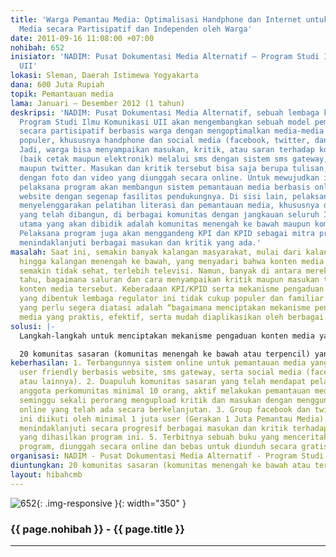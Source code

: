 ```yaml
---
title: 'Warga Pemantau Media: Optimalisasi Handphone dan Internet untuk Pemantauan
  Media secara Partisipatif dan Independen oleh Warga'
date: 2011-09-16 11:08:00 +07:00
nohibah: 652
inisiator: 'NADIM: Pusat Dokumentasi Media Alternatif – Program Studi Ilmu Komunikasi
  UII'
lokasi: Sleman, Daerah Istimewa Yogyakarta
dana: 600 Juta Rupiah
topik: Pemantauan media
lama: Januari – Desember 2012 (1 tahun)
deskripsi: 'NADIM: Pusat Dokumentasi Media Alternatif, sebuah lembaga kajian di bawah
  Program Studi Ilmu Komunikasi UII akan mengembangkan sebuah model pemantauan media
  secara partisipatif berbasis warga dengan mengoptimalkan media-media baru yang sudah
  populer, khususnya handphone dan social media (facebook, twitter, dan lainnya).
  Jadi, warga bisa menyampaikan masukan, kritik, atau saran terhadap konten media
  (baik cetak maupun elektronik) melalui sms dengan sistem sms gateway, akun facebook,
  maupun twitter. Masukan dan kritik tersebut bisa saja berupa tulisan, ataupun dilengkapi
  dengan foto dan video yang diunggah secara online. Untuk mewujudkan ide tersebut,
  pelaksana program akan membangun sistem pemantauan media berbasis online berupa
  website dengan segenap fasilitas pendukungnya. Di sisi lain, pelaksana program akan
  menyelenggarakan pelatihan literasi dan pemantauan media, khususnya dengan sistem
  yang telah dibangun, di berbagai komunitas dengan jangkauan seluruh Indonesia. Komunitas
  utama yang akan dibidik adalah komunitas menengah ke bawah maupun komunitas terpencil.
  Pelaksana program juga akan menggandeng KPI dan KPID sebagai mitra program, untuk
  menindaklanjuti berbagai masukan dan kritik yang ada.'
masalah: Saat ini, semakin banyak kalangan masyarakat, mulai dari kalangan elit perkotaan
  hingga kalangan menengah ke bawah, yang menyadari bahwa konten media massa di Indonesia
  semakin tidak sehat, terlebih televisi. Namun, banyak di antara mereka yang tidak
  tahu, bagaimana saluran dan cara menyampaikan kritik maupun masukan terhadap berbagai
  konten media tersebut. Keberadaan KPI/KPID serta mekanisme pengaduan konten media
  yang dibentuk lembaga regulator ini tidak cukup populer dan familiar. Maka, problem
  yang perlu segera diatasi adalah “bagaimana menciptakan mekanisme pengaduan konten
  media yang praktis, efektif, serta mudah diaplikasikan oleh berbagai kalangan masyarakat?”
solusi: |-
  Langkah-langkah untuk menciptakan mekanisme pengaduan konten media yang praktis, efektif, serta mudah diaplikasikan oleh berbagai kalangan masyarakat adalah: 1. Membangun sistem online untuk pemantauan media berbasis website, sms gateway serta social media (facebook, twitter, atau lainnya). 2. Ujicoba penggunaan sistem pemantauan media yang telah dibentuk dengan melibatkan 2 komunitas sasaran, dilanjutkan penyempurnaan sistem. 3. Pelatihan literasi dan pemantauan media, khususnya dengan menggunakan sistem pemantauan online yang telah dibentuk, di 20 komunitas sasaran (6 Jawa Bali, 4 Sumatera, 4 Kalimantan, 3 Sulawesi, 3 Papua). 4. Pendampingan paska pelatihan dalam rangka pengoptimalan penggunaan sistem pemantauan media secara online oleh komunitas-komunitas sasaran yang sudah mengikuti pelatihan. 5. Melakukan koordinasi dan kemitraan strategis dengan KPI/KPID dalam rangka menindaklanjuti berbagai masukan dan kritik yang ada. 6. Mendokumentasikan pengalaman program dalam bentuk buku yang kemudian diunggah secara online dan bebas untuk diunduh secara gratis.

  20 komunitas sasaran (komunitas menengah ke bawah atau terpencil) yang tersebar di Jawa dan Bali, Sumatera, Kalimantan, Sulawesi, serta Papua. Program juga akan menguntungkan KPI/KPID karena fungsi pemantauan media yang harus mereka lakukan sangat terbantu oleh program ini, masyarakat di sekitar komunitas sasaran, user facebook dan twitter yang tergabung dalam group online program ini, ataupun user internet secara umum yang mengunjungi website program ini.
keberhasilan: 1. Terbangunnya sistem online untuk pemantauan media yang praktis dan
  user friendly berbasis website, sms gateway, serta social media (facebook, twitter,
  atau lainnya). 2. Duapuluh komunitas sasaran yang telah mendapat pelatihan, dengan
  anggota perkomunitas minimal 10 orang, aktif melakukan pemantauan media, minimal
  seminggu sekali perorang mengupload kritik dan masukan dengan menggunakan sistem
  online yang telah ada secara berkelanjutan. 3. Group facebook dan twitter dari program
  ini diikuti oleh minimal 1 juta user (Gerakan 1 Juta Pemantau Media). 4. KPI/KPID
  menindaklanjuti secara progresif berbagai masukan dan kritik terhadap konten media
  yang dihasilkan program ini. 5. Terbitnya sebuah buku yang menceritakan pengalaman
  program, diunggah secara online dan bebas untuk diunduh secara gratis.
organisasi: NADIM - Pusat Dokumentasi Media Alternatif - Program Studi Ilmu Komunikasi UII
diuntungkan: 20 komunitas sasaran (komunitas menengah ke bawah atau terpencil) yang tersebar di Jawa dan Bali, Sumatera, Kalimantan, Sulawesi, serta Papua. Program juga akan menguntungkan KPI/KPID karena fungsi pemantauan media yang harus mereka lakukan sangat terbantu oleh program ini, masyarakat di sekitar komunitas sasaran, user facebook dan twitter yang tergabung dalam group online program ini, ataupun user internet secara umum yang mengunjungi website program ini.
layout: hibahcmb
---
```


![652](/static/img/hibahcmb/652.png){: .img-responsive }{: width="350" }

### {{ page.nohibah }} - {{ page.title }}

---
